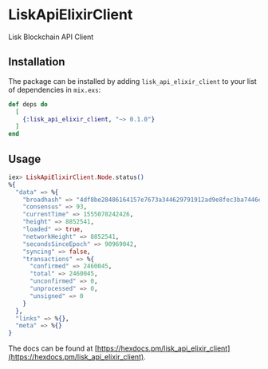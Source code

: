 # LiskApiElixirClient

Lisk Blockchain API Client

## Installation

The package can be installed
by adding `lisk_api_elixir_client` to your list of dependencies in `mix.exs`:

```elixir
def deps do
  [
    {:lisk_api_elixir_client, "~> 0.1.0"}
  ]
end
```

## Usage

```elixir
iex> LiskApiElixirClient.Node.status()
%{
  "data" => %{
    "broadhash" => "4df8be28486164157e7673a344629791912ad9e8fec3ba7446e897748aeaa742",
    "consensus" => 93,
    "currentTime" => 1555078242426,
    "height" => 8852541,
    "loaded" => true,
    "networkHeight" => 8852541,
    "secondsSinceEpoch" => 90969042,
    "syncing" => false,
    "transactions" => %{
      "confirmed" => 2460045,
      "total" => 2460045,
      "unconfirmed" => 0,
      "unprocessed" => 0,
      "unsigned" => 0
    }
  },
  "links" => %{},
  "meta" => %{}
}
```

The docs can be found at [https://hexdocs.pm/lisk_api_elixir_client](https://hexdocs.pm/lisk_api_elixir_client).
